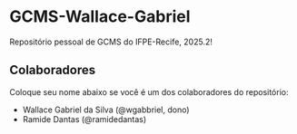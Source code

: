 # GCMS-Wallace-Gabriel

Repositório pessoal de GCMS do IFPE-Recife, 2025.2!

## Colaboradores

Coloque seu nome abaixo se você é um dos colaboradores do repositório:

* Wallace Gabriel da Silva (@wgabbriel, dono)
* Ramide Dantas (@ramidedantas)
